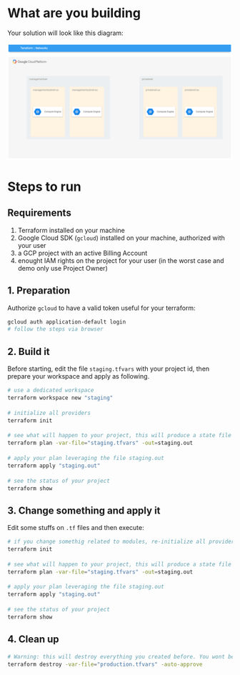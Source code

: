 # What are you building

Your solution will look like this diagram:

![Solution schema](images/tf_networks.png)

# Steps to run

## Requirements

1. Terraform installed on your machine
4. Google Cloud SDK (`gcloud`) installed on your machine, authorized with your user
2. a GCP project with an active Billing Account 
3. enought IAM rights on the project for your user (in the worst case and demo only use Project Owner)

## 1. Preparation

Authorize `gcloud` to have a valid token useful for your terraform:

```bash
gcloud auth application-default login
# follow the steps via browser
```
<!-- 
Initialize your environment variables

```bash
# gather your project id and substitute it
GCP_PROJECT=<put-your-id-here>
``` -->


## 2. Build it

Before starting, edit the file `staging.tfvars` with your project id, then prepare your workspace and apply as following. 

```bash
# use a dedicated workspace
terraform workspace new "staging"

# initialize all providers
terraform init

# see what will happen to your project, this will produce a state file called staging.out
terraform plan -var-file="staging.tfvars" -out=staging.out

# apply your plan leveraging the file staging.out
terraform apply "staging.out"

# see the status of your project
terraform show
```

## 3. Change something and apply it

Edit some stuffs on `.tf` files and then execute:

```bash
# if you change somethig related to modules, re-initialize all providers
terraform init

# see what will happen to your project, this will produce a state file called staging.out
terraform plan -var-file="staging.tfvars" -out=staging.out

# apply your plan leveraging the file staging.out
terraform apply "staging.out"

# see the status of your project
terraform show
```

## 4. Clean up

```bash
# Warning: this will destroy everything you created before. You wont be able to undo it!
terraform destroy -var-file="production.tfvars" -auto-approve
```